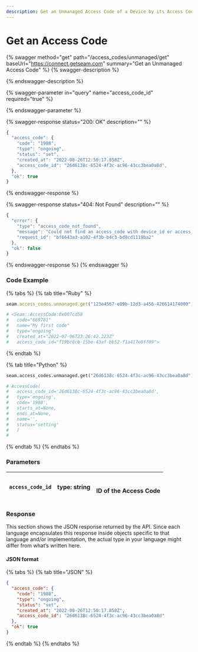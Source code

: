 ```yaml
---
description: Get an Unmanaged Access Code of a Device by its Access Code ID
---
```


# Get an Access Code

{% swagger method="get" path="/access_codes/unmanaged/get" baseUrl="https://connect.getseam.com" summary="Get an Unmanaged Access Code" %}
{% swagger-description %}

{% endswagger-description %}

{% swagger-parameter in="query" name="access_code_id" required="true" %}

{% endswagger-parameter %}

{% swagger-response status="200: OK" description="" %}

```javascript
{
  "access_code": {
    "code": "1988",
    "type": "ongoing",
    "status": "set",
    "created_at": "2022-08-26T12:50:17.858Z",
    "access_code_id": "26d6138c-6524-4f3c-ac96-43cc3bea0a8d",
  },
  "ok": true
}
```

{% endswagger-response %}

{% swagger-response status="404: Not Found" description="" %}

```javascript
{
  "error": {
    "type": "access_code_not_found",
    "message": "Could not find an access_code with device_id or access_code_id",
    "request_id": "bf6643a3-a102-4f3b-b4c3-bd8cd1119ba2"
  },
  "ok": false
}
```

{% endswagger-response %}
{% endswagger %}

### Code Example

{% tabs %}
{% tab title="Ruby" %}

```ruby
seam.access_codes.unmanaged.get("123e4567-e89b-12d3-a456-426614174000")

# <Seam::AccessCode:0x007cd58
#   code="669781"
#   name="My first code"
#   type="ongoing"
#   created_at="2022-07-06T23:26:42.223Z"
#   access_code_id="f19bc8cb-15be-43af-bb52-f1a417e0ff09">
```

{% endtab %}

{% tab title="Python" %}

```python
seam.access_codes.unmanaged.get("26d6138c-6524-4f3c-ac96-43cc3bea0a8d")

# AccessCode(
#   access_code_id='26d6138c-6524-4f3c-ac96-43cc3bea0a8d',
#   type='ongoing',
#   code='1988',
#   starts_at=None,
#   ends_at=None,
#   name='',
#   status='setting'
#   )
#
```

{% endtab %}
{% endtabs %}

### Parameters

| `access_code_id` | type: string | <p><br>ID of the Access Code</p> |
| ---------------- | ------------ | -------------------------------- |

### Response

This section shows the JSON response returned by the API. Since each language encapsulates this response inside objects specific to that language and/or implementation, the actual type in your language might differ from what’s written here.

#### JSON format

{% tabs %}
{% tab title="JSON" %}

```json
{
  "access_code": {
    "code": "1988",
    "type": "ongoing",
    "status": "set",
    "created_at": "2022-08-26T12:50:17.858Z",
    "access_code_id": "26d6138c-6524-4f3c-ac96-43cc3bea0a8d"
  },
  "ok": true
}
```

{% endtab %}
{% endtabs %}
